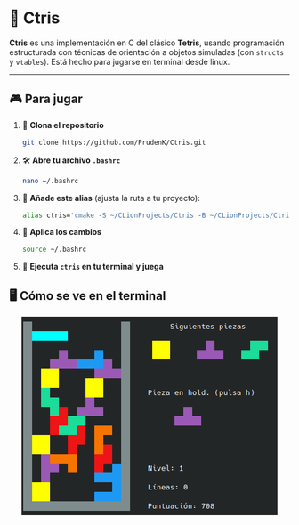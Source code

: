 # 🧩 Ctris

**Ctris** es una implementación en C del clásico **Tetris**, usando programación estructurada con técnicas de orientación a objetos simuladas (con `structs` y `vtables`).
Está hecho para jugarse en terminal desde linux.

---

## 🎮 Para jugar

1. 🔽 **Clona el repositorio**
   ```bash
   git clone https://github.com/PrudenK/Ctris.git
   ```

2. 🛠️ **Abre tu archivo `.bashrc`**
   ```bash
   nano ~/.bashrc
   ```

3. 🧩 **Añade este alias** (ajusta la ruta a tu proyecto):
   ```bash
   alias ctris='cmake -S ~/CLionProjects/Ctris -B ~/CLionProjects/Ctris/build && cmake --build ~/CLionProjects/Ctris/build && ~/CLionProjects/Ctris/build/Ctris'
   ```

4. 🔄 **Aplica los cambios**
   ```bash
   source ~/.bashrc
   ```

5. 🚀 **Ejecuta `ctris` en tu terminal y juega**

## 🖥️ Cómo se ve en el terminal

<div align="center">
  <img src="asets/ctris.png" />
</div>